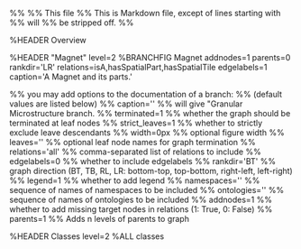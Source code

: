 %% %% This file %% This is Markdown file, except of lines starting with %% will %% be stripped off. %%

%HEADER Overview 

%HEADER "Magnet" level=2
%BRANCHFIG Magnet addnodes=1 parents=0 rankdir='LR' relations=isA,hasSpatialPart,hasSpatialTile edgelabels=1 caption='A Magnet and its parts.'

%% you may add options to the documentation of a branch:
%% (default values are listed below)
%% caption=''      %% will give "Granular Microstructure branch.
%% terminated=1    %% whether the graph should be terminated at leaf nodes
%% strict_leaves=1 %% whether to strictly exclude leave descendants
%% width=0px       %% optional figure width
%% leaves=''       %% optional leaf node names for graph termination
%% relations='all' %% comma-separated list of relations to include
%% edgelabels=0    %% whether to include edgelabels
%% rankdir='BT'    %% graph direction (BT, TB, RL, LR: bottom-top, top-bottom, right-left, left-right)
%% legend=1        %% whether to add legend
%% namespaces=''   %% sequence of names of namespaces to be included
%% ontologies=''   %% sequence of names of ontologies to be included
%% addnodes=1      %% whether to add missing target nodes in relations (1: True, 0: False)
%% parents=1       %% Adds n levels of parents to graph

%HEADER Classes level=2
%ALL classes

